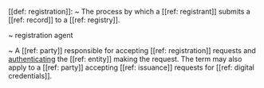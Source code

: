 [[def: registration]]:
~ The process by which a [[ref: registrant]] submits a [[ref: record]] to a [[ref: registry]].

~ registration agent

~ A [[ref: party]] responsible for accepting [[ref: registration]] requests and [authenticating](authentication-of-a-user-process-or-device) the [[ref: entity]] making the request. The term may also apply to a [[ref: party]] accepting [[ref: issuance]] requests for [[ref: digital credentials]].


